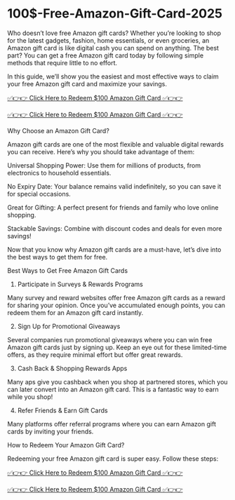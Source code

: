 # 100$-Free-Amazon-Gift-Card-2025
Who doesn’t love free Amazon gift cards? Whether you’re looking to shop for the latest gadgets, fashion, home essentials, or even groceries, an Amazon gift card is like digital cash you can spend on anything. The best part? You can get a free Amazon gift card today by following simple methods that require little to no effort.

In this guide, we’ll show you the easiest and most effective ways to claim your free Amazon gift card and maximize your savings.

[✅👉👉 Click Here to Redeem $100 Amazon Gift Card ✅👉👉](http://giftcard.topgiftcardusa.com/sinan3/)

[✅👉👉 Click Here to Redeem $100 Amazon Gift Card ✅👉👉](http://giftcard.topgiftcardusa.com/sinan3/)

Why Choose an Amazon Gift Card?

Amazon gift cards are one of the most flexible and valuable digital rewards you can receive. Here’s why you should take advantage of them:

Universal Shopping Power: Use them for millions of products, from electronics to household essentials.

No Expiry Date: Your balance remains valid indefinitely, so you can save it for special occasions.

Great for Gifting: A perfect present for friends and family who love online shopping.

Stackable Savings: Combine with discount codes and deals for even more savings!

Now that you know why Amazon gift cards are a must-have, let’s dive into the best ways to get them for free.

Best Ways to Get Free Amazon Gift Cards

1. Participate in Surveys & Rewards Programs

Many survey and reward websites offer free Amazon gift cards as a reward for sharing your opinion. Once you’ve accumulated enough points, you can redeem them for an Amazon gift card instantly.

2. Sign Up for Promotional Giveaways

Several companies run promotional giveaways where you can win free Amazon gift cards just by signing up. Keep an eye out for these limited-time offers, as they require minimal effort but offer great rewards.

3. Cash Back & Shopping Rewards Apps

Many aps give you cashback when you shop at partnered stores, which you can later convert into an Amazon gift card. This is a fantastic way to earn while you shop!

4. Refer Friends & Earn Gift Cards

Many platforms offer referral programs where you can earn Amazon gift cards by inviting your friends. 



How to Redeem Your Amazon Gift Card?

Redeeming your free Amazon gift card is super easy. Follow these steps:

[✅👉👉 Click Here to Redeem $100 Amazon Gift Card ✅👉👉](http://giftcard.topgiftcardusa.com/sinan3/)

[✅👉👉 Click Here to Redeem $100 Amazon Gift Card ✅👉👉](http://giftcard.topgiftcardusa.com/sinan3/)
